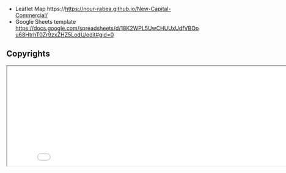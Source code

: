 - Leaflet Map https://https://nour-rabea.github.io/New-Capital-Commercial/
- Google Sheets template https://docs.google.com/spreadsheets/d/18K2WPL5UwCHUUxUdfVBOpu68HtrhT0Zr9zxZHZ5LodU/edit#gid=0

   
## Copyrights
   <iframe src="Media/Nour.jpg" width="845" height="262"></iframe>
